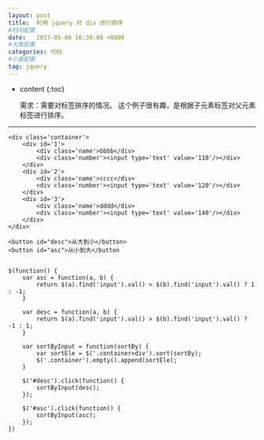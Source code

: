 ```yaml
---
layout: post
title:  利用 jquery 对 div 进行排序
#时间配置
date:   2017-05-06 16:30:00 +0800
#大类配置
categories: 代码
#小类配置
tag: jquery
---
```


* content
{:toc}


	需求：需要对标签排序的情况。
	这个例子很有趣，是根据子元素标签对父元素标签进行排序。
	
----------------------------------
	<div class='container'>
		<div id='1'>
			<div class='name'>bbbb</div>
			<div class='number'><input type='text' value='110'/></div>
		</div>
		<div id='2'>
			<div class='name'>cccc</div>
			<div class='number'><input type='text' value='120'/></div>
		</div>
		<div id='3'>
			<div class='name'>dddd</div>
			<div class='number'><input type='text' value='140'/></div>
		</div>
	</div>

	<button id="desc">从大到小</button>
	<button id="asc">从小到大</button
	
	
	$(function() {
		var asc = function(a, b) {
			return $(a).find('input').val() > $(b).find('input').val() ? 1 : -1;
		}

		var desc = function(a, b) {
			return $(a).find('input').val() > $(b).find('input').val() ? -1 : 1;
		}

		var sortByInput = function(sortBy) {
			var sortEle = $('.container>div').sort(sortBy);
			$('.container').empty().append(sortEle);
		}

		$('#desc').click(function() {
			sortByInput(desc);
		});

		$('#asc').click(function() {
			sortByInput(asc);
		});
	})
 